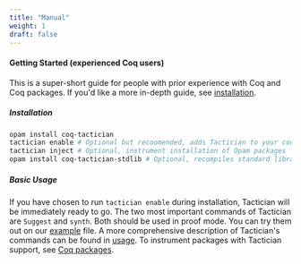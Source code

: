 ```yaml
---
title: "Manual"
weight: 1
draft: false
---
```


#### Getting Started (experienced Coq users)

This is a super-short guide for people with prior experience with Coq and Coq packages.
If you'd like a more in-depth guide, see [installation](installation).

##### Installation

```bash
opam install coq-tactician
tactician enable # Optional but recoomended, adds Tactician to your coqrc
tactician inject # Optional, instrument installation of Opam packages
opam install coq-tactician-stdlib # Optional, recompiles standard library
```

##### Basic Usage

If you have chosen to run `tactician enable` during installation, Tactician will be
immediately ready to go.
The two most important commands of Tactician are `Suggest` and `synth`.
Both should be used in proof mode. You can try them out on our [example](/Example.v) file.
A more comprehensive description of Tactician's commands can be found in [usage](usage).
To instrument packages with Tactician support, see [Coq packages](coq-packages).
